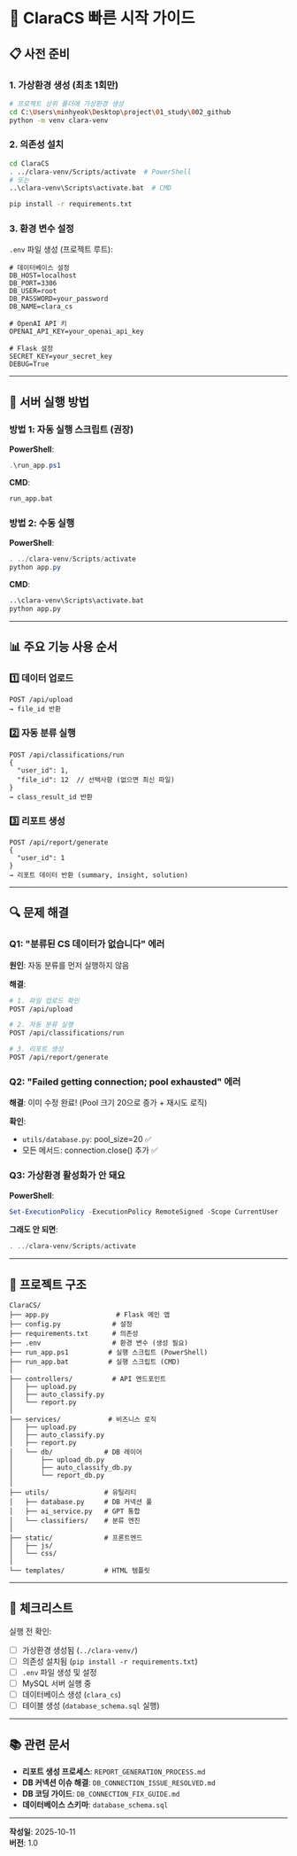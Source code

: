 # 🚀 ClaraCS 빠른 시작 가이드

## 📋 사전 준비

### 1. 가상환경 생성 (최초 1회만)

```bash
# 프로젝트 상위 폴더에 가상환경 생성
cd C:\Users\minhyeok\Desktop\project\01_study\002_github
python -m venv clara-venv
```

### 2. 의존성 설치

```bash
cd ClaraCS
. ../clara-venv/Scripts/activate  # PowerShell
# 또는
..\clara-venv\Scripts\activate.bat  # CMD

pip install -r requirements.txt
```

### 3. 환경 변수 설정

`.env` 파일 생성 (프로젝트 루트):

```env
# 데이터베이스 설정
DB_HOST=localhost
DB_PORT=3306
DB_USER=root
DB_PASSWORD=your_password
DB_NAME=clara_cs

# OpenAI API 키
OPENAI_API_KEY=your_openai_api_key

# Flask 설정
SECRET_KEY=your_secret_key
DEBUG=True
```

---

## 🎯 서버 실행 방법

### 방법 1: 자동 실행 스크립트 (권장)

**PowerShell**:

```powershell
.\run_app.ps1
```

**CMD**:

```cmd
run_app.bat
```

### 방법 2: 수동 실행

**PowerShell**:

```powershell
. ../clara-venv/Scripts/activate
python app.py
```

**CMD**:

```cmd
..\clara-venv\Scripts\activate.bat
python app.py
```

---

## 📊 주요 기능 사용 순서

### 1️⃣ 데이터 업로드

```
POST /api/upload
→ file_id 반환
```

### 2️⃣ 자동 분류 실행

```
POST /api/classifications/run
{
  "user_id": 1,
  "file_id": 12  // 선택사항 (없으면 최신 파일)
}
→ class_result_id 반환
```

### 3️⃣ 리포트 생성

```
POST /api/report/generate
{
  "user_id": 1
}
→ 리포트 데이터 반환 (summary, insight, solution)
```

---

## 🔍 문제 해결

### Q1: "분류된 CS 데이터가 없습니다" 에러

**원인**: 자동 분류를 먼저 실행하지 않음

**해결**:

```bash
# 1. 파일 업로드 확인
POST /api/upload

# 2. 자동 분류 실행
POST /api/classifications/run

# 3. 리포트 생성
POST /api/report/generate
```

### Q2: "Failed getting connection; pool exhausted" 에러

**해결**: 이미 수정 완료! (Pool 크기 20으로 증가 + 재시도 로직)

**확인**:

- `utils/database.py`: pool_size=20 ✅
- 모든 메서드: connection.close() 추가 ✅

### Q3: 가상환경 활성화가 안 돼요

**PowerShell**:

```powershell
Set-ExecutionPolicy -ExecutionPolicy RemoteSigned -Scope CurrentUser
```

**그래도 안 되면**:

```powershell
. ../clara-venv/Scripts/activate
```

---

## 📁 프로젝트 구조

```
ClaraCS/
├── app.py                 # Flask 메인 앱
├── config.py             # 설정
├── requirements.txt      # 의존성
├── .env                  # 환경 변수 (생성 필요)
├── run_app.ps1          # 실행 스크립트 (PowerShell)
├── run_app.bat          # 실행 스크립트 (CMD)
│
├── controllers/          # API 엔드포인트
│   ├── upload.py
│   ├── auto_classify.py
│   └── report.py
│
├── services/            # 비즈니스 로직
│   ├── upload.py
│   ├── auto_classify.py
│   ├── report.py
│   └── db/             # DB 레이어
│       ├── upload_db.py
│       ├── auto_classify_db.py
│       └── report_db.py
│
├── utils/              # 유틸리티
│   ├── database.py     # DB 커넥션 풀
│   ├── ai_service.py   # GPT 통합
│   └── classifiers/    # 분류 엔진
│
├── static/             # 프론트엔드
│   ├── js/
│   └── css/
│
└── templates/          # HTML 템플릿
```

---

## 🎉 체크리스트

실행 전 확인:

- [ ] 가상환경 생성됨 (`../clara-venv/`)
- [ ] 의존성 설치됨 (`pip install -r requirements.txt`)
- [ ] `.env` 파일 생성 및 설정
- [ ] MySQL 서버 실행 중
- [ ] 데이터베이스 생성 (`clara_cs`)
- [ ] 테이블 생성 (`database_schema.sql` 실행)

---

## 📚 관련 문서

- **리포트 생성 프로세스**: `REPORT_GENERATION_PROCESS.md`
- **DB 커넥션 이슈 해결**: `DB_CONNECTION_ISSUE_RESOLVED.md`
- **DB 코딩 가이드**: `DB_CONNECTION_FIX_GUIDE.md`
- **데이터베이스 스키마**: `database_schema.sql`

---

**작성일**: 2025-10-11  
**버전**: 1.0
